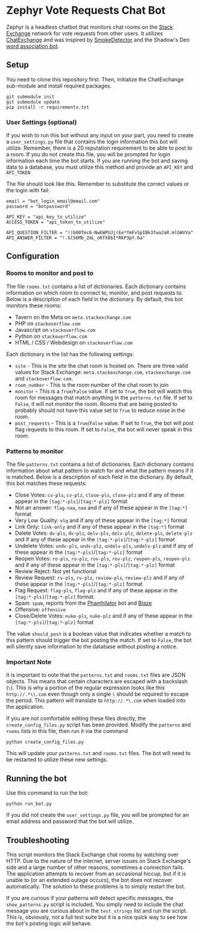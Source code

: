 Zephyr Vote Requests Chat Bot
=============================

Zephyr is a headless chatbot that monitors chat rooms on the [Stack Exchange](http://stackexchange.com/) network for vote requests from other users. It utilizes [ChatExchange](https://github.com/Manishearth/ChatExchange) and was inspired by [SmokeDetector](https://github.com/Charcoal-SE/SmokeDetector) and the Shadow's Den [word association bot](https://github.com/ProgramFOX/SE-Chatbot).

## Setup

You need to clone this repository first. Then, initialize the ChatExchange sub-module and install required packages.

```
git submodule init
git submodule update
pip install -r requirements.txt
```

### User Settings (optional)

If you wish to run this bot without any input on your part, you need to create a `user_settings.py` file that contains the login information this bot will utilize. Remember, there is a 20 reputation requirement to be able to post to a room. If you do not create this file, you will be prompted for login information each time the bot starts. If you are running the bot and saving data to a database, you must utilize this method and provide an `API_KEY` and `API_TOKEN`

The file should look like this. Remember to substitute the correct values or the login with fail:

```
email = "bot_login_email@email.com"
password = "botpassword"

API_KEY = "api_key_to_utilize"
ACCESS_TOKEN = "api_token_to_utilize"

API_QUESTION_FILTER = "!)b00Tmc6-NwEWPUJj(Ee*fmFv5pIBk3fwa2aR.mlGWVVa"
API_ANSWER_FILTER = "!.G(S6Mb_2mL_oRfX0bI*RkP3pY.6a"
```

## Configuration

### Rooms to monitor and post to

The file `rooms.txt` contains a list of dictionaries. Each dictionary contains information on which room to connect to, monitor, and post requests to. Below is a description of each field in the dictionary. By default, this bot monitors these rooms:

 - Tavern on the Meta on `meta.stackexchange.com`
 - PHP on `stackoverflow.com`
 - Javascript on `stackoverflow.com`
 - Python on `stackoverflow.com`
 - HTML / CSS / Webdesign on `stackoverflow.com`
 
Each dictionary in the list has the following settings:

 - `site` - This is the site the chat room is hosted on. There are three valid values for Stack Exchange: `meta.stackexchange.com`, `stackexchange.com` and `stackoverflow.com`.
 - `room_number` - This is the room number of the chat room to join
 - `monitor` - This is a `True`/`False` value. If set to `True`, the bot will watch this room for messages that match anything in the `patterns.txt` file. If set to `False`, it will not monitor the room. Rooms that are being posted to probably should not have this value set to `True` to reduce noise in the room.
 - `post_requests` - This is a `True`/`False` value. If set to `True`, the bot will post flag requests to this room. If set to `False`, the bot will never speak in this room. 
 
### Patterns to monitor

The file `patterns.txt` contains a list of dictionaries. Each dictionary contains information about what pattern to watch for and what the pattern means if it is matched. Below is a description of each field in the dictionary. By default, this bot matches these requests:

 - Close Votes: `cv-pls`, `cv-plz`, `close-pls`, `close-plz` and if any of these appear in the `[tag:*-pls]`/`[tag:*-plz]` format
 - Not an answer: `flag-naa`, `naa` and if any of these appear in the `[tag:*]` format
 - Very Low Quality: `vlq` and if any of these appear in the `[tag:*]` format
 - Link Only: `link-only` and if any of these appear in the `[tag:*]` format
 - Delete Votes: `dv-pls`, `dv-plz`, `delv-pls`, `delv-plz`, `delete-pls`, `delete-plz` and if any of these appear in the `[tag:*-pls]`/`[tag:*-plz]` format
 - Undelete Votes: `undv-pls`, `undv-plz`, `undelv-pls`, `undelv-plz` and if any of these appear in the `[tag:*-pls]`/`[tag:*-plz]` format
 - Reopen Votes: `ro-pls`, `ro-plz`, `rov-pls`, `rov-plz`, `reopen-pls`, `reopen-plz` and if any of these appear in the `[tag:*-pls]`/`[tag:*-plz]` format
 - Review Reject: Not yet functional
 - Review Request: `rv-pls`, `rv-plz`, `review-pls`, `review-plz`  and if any of these appear in the `[tag:*-pls]`/`[tag:*-plz]` format
 - Flag Request: `flag-pls`, `flag-plz` and if any of these appear in the `[tag:*-pls]`/`[tag:*-plz]` format. 
 - Spam: `spam`, reports from the [Phamhilator](https://github.com/ArcticEcho/Phamhilator/wiki) bot and [Blaze](https://github.com/Charcoal-SE/Blaze)
 - Offensive: `offensive`
 - Close/Delete Votes: `nuke-pls`, `nuke-plz` and if any of these appear in the `[tag:*-pls]`/`[tag:*-plz]` format

 
The value `should_post` is a boolean value that indicates whether a match to this pattern should trigger the bot posting the match. If set to `False`, the bot will silently save information to the database without posting a notice.

### Important Note

It is important to note that the `patterns.txt` and `rooms.txt` files are JSON objects. This means that certain characters are escaped with a backslash (`\`). This is why a portion of the regular expression looks like this `http://.*\\.com` even though only a single `\` should be required to escape the period. This pattern will translate to `http://.*\.com` when loaded into the application.

If you are not comfortable editing these files directly, the `create_config_files.py` script has been provided. Modify the `patterns` and `rooms` lists in this file, then run it via the command 

`python create_config_files.py`

This will update your `patterns.txt` and `rooms.txt` files. The bot will need to be restarted to utilize these new settings.

## Running the bot

Use this command to run the bot:

`python run_bot.py`

If you did not create the `user_settings.py` file, you will be prompted for an email address and password that the bot will utilize.

## Troubleshooting

This script monitors the Stack Exchange chat rooms by watching over HTTP. Due to the nature of the internet, server issues on Stack Exchange's side and a large number of other reasons, sometimes a connection fails. The application attempts to recover from an occasional hiccup, but if it is unable to (or an extended outage occurs), the bot does not recover automatically. The solution to these problems is to simply restart the bot.

If you are curious if your patterns will detect specific messages, the `show_patterns.py` script is included. You simply need to include the chat message you are curious about in the `test_strings` list and run the script. This is, obviously, not a full test suite but it is a nice quick way to see how the bot's posting logic will behave.
